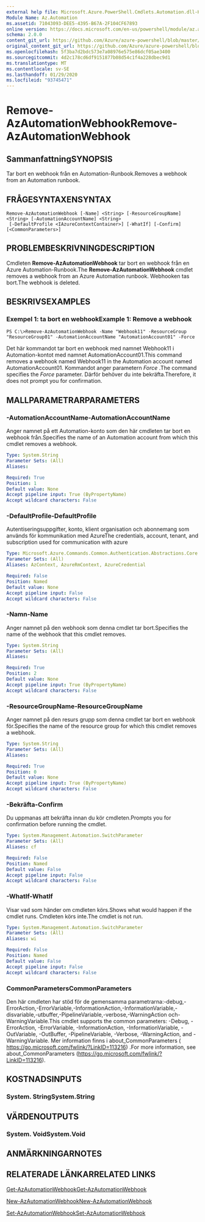 ```yaml
---
external help file: Microsoft.Azure.PowerShell.Cmdlets.Automation.dll-Help.xml
Module Name: Az.Automation
ms.assetid: 71043093-DEE5-4395-B67A-2F104CF67893
online version: https://docs.microsoft.com/en-us/powershell/module/az.automation/remove-azautomationwebhook
schema: 2.0.0
content_git_url: https://github.com/Azure/azure-powershell/blob/master/src/Automation/Automation/help/Remove-AzAutomationWebhook.md
original_content_git_url: https://github.com/Azure/azure-powershell/blob/master/src/Automation/Automation/help/Remove-AzAutomationWebhook.md
ms.openlocfilehash: 5f3ba7d2bdc573e7a08976e575e86dcf05ae3400
ms.sourcegitcommit: 4d2c178cd6df9151877b08d54c1f4a228dbec9d1
ms.translationtype: MT
ms.contentlocale: sv-SE
ms.lasthandoff: 01/29/2020
ms.locfileid: "93745471"
---
```

# <span data-ttu-id="753a6-101">Remove-AzAutomationWebhook</span><span class="sxs-lookup"><span data-stu-id="753a6-101">Remove-AzAutomationWebhook</span></span>

## <span data-ttu-id="753a6-102">Sammanfattning</span><span class="sxs-lookup"><span data-stu-id="753a6-102">SYNOPSIS</span></span>
<span data-ttu-id="753a6-103">Tar bort en webhook från en Automation-Runbook.</span><span class="sxs-lookup"><span data-stu-id="753a6-103">Removes a webhook from an Automation runbook.</span></span>

## <span data-ttu-id="753a6-104">FRÅGESYNTAXEN</span><span class="sxs-lookup"><span data-stu-id="753a6-104">SYNTAX</span></span>

```
Remove-AzAutomationWebhook [-Name] <String> [-ResourceGroupName] <String> [-AutomationAccountName] <String>
 [-DefaultProfile <IAzureContextContainer>] [-WhatIf] [-Confirm] [<CommonParameters>]
```

## <span data-ttu-id="753a6-105">PROBLEMBESKRIVNING</span><span class="sxs-lookup"><span data-stu-id="753a6-105">DESCRIPTION</span></span>
<span data-ttu-id="753a6-106">Cmdleten **Remove-AzAutomationWebhook** tar bort en webhook från en Azure Automation-Runbook.</span><span class="sxs-lookup"><span data-stu-id="753a6-106">The **Remove-AzAutomationWebhook** cmdlet removes a webhook from an Azure Automation runbook.</span></span>
<span data-ttu-id="753a6-107">Webhooken tas bort.</span><span class="sxs-lookup"><span data-stu-id="753a6-107">The webhook is deleted.</span></span>

## <span data-ttu-id="753a6-108">BESKRIVS</span><span class="sxs-lookup"><span data-stu-id="753a6-108">EXAMPLES</span></span>

### <span data-ttu-id="753a6-109">Exempel 1: ta bort en webhook</span><span class="sxs-lookup"><span data-stu-id="753a6-109">Example 1: Remove a webhook</span></span>
```
PS C:\>Remove-AzAutomationWebhook -Name "Webhook11" -ResourceGroup "ResourceGroup01" -AutomationAccountName "AutomationAccount01" -Force
```

<span data-ttu-id="753a6-110">Det här kommandot tar bort en webhook med namnet Webhook11 i Automation-kontot med namnet AutomationAccount01.</span><span class="sxs-lookup"><span data-stu-id="753a6-110">This command removes a webhook named Webhook11 in the Automation account named AutomationAccount01.</span></span>
<span data-ttu-id="753a6-111">Kommandot anger parametern *Force* .</span><span class="sxs-lookup"><span data-stu-id="753a6-111">The command specifies the *Force* parameter.</span></span>
<span data-ttu-id="753a6-112">Därför behöver du inte bekräfta.</span><span class="sxs-lookup"><span data-stu-id="753a6-112">Therefore, it does not prompt you for confirmation.</span></span>

## <span data-ttu-id="753a6-113">MALLPARAMETRAR</span><span class="sxs-lookup"><span data-stu-id="753a6-113">PARAMETERS</span></span>

### <span data-ttu-id="753a6-114">-AutomationAccountName</span><span class="sxs-lookup"><span data-stu-id="753a6-114">-AutomationAccountName</span></span>
<span data-ttu-id="753a6-115">Anger namnet på ett Automation-konto som den här cmdleten tar bort en webhook från.</span><span class="sxs-lookup"><span data-stu-id="753a6-115">Specifies the name of an Automation account from which this cmdlet removes a webhook.</span></span>

```yaml
Type: System.String
Parameter Sets: (All)
Aliases:

Required: True
Position: 1
Default value: None
Accept pipeline input: True (ByPropertyName)
Accept wildcard characters: False
```

### <span data-ttu-id="753a6-116">-DefaultProfile</span><span class="sxs-lookup"><span data-stu-id="753a6-116">-DefaultProfile</span></span>
<span data-ttu-id="753a6-117">Autentiseringsuppgifter, konto, klient organisation och abonnemang som används för kommunikation med Azure</span><span class="sxs-lookup"><span data-stu-id="753a6-117">The credentials, account, tenant, and subscription used for communication with azure</span></span>

```yaml
Type: Microsoft.Azure.Commands.Common.Authentication.Abstractions.Core.IAzureContextContainer
Parameter Sets: (All)
Aliases: AzContext, AzureRmContext, AzureCredential

Required: False
Position: Named
Default value: None
Accept pipeline input: False
Accept wildcard characters: False
```

### <span data-ttu-id="753a6-118">-Namn</span><span class="sxs-lookup"><span data-stu-id="753a6-118">-Name</span></span>
<span data-ttu-id="753a6-119">Anger namnet på den webhook som denna cmdlet tar bort.</span><span class="sxs-lookup"><span data-stu-id="753a6-119">Specifies the name of the webhook that this cmdlet removes.</span></span>

```yaml
Type: System.String
Parameter Sets: (All)
Aliases:

Required: True
Position: 2
Default value: None
Accept pipeline input: True (ByPropertyName)
Accept wildcard characters: False
```

### <span data-ttu-id="753a6-120">-ResourceGroupName</span><span class="sxs-lookup"><span data-stu-id="753a6-120">-ResourceGroupName</span></span>
<span data-ttu-id="753a6-121">Anger namnet på den resurs grupp som denna cmdlet tar bort en webhook för.</span><span class="sxs-lookup"><span data-stu-id="753a6-121">Specifies the name of the resource group for which this cmdlet removes a webhook.</span></span>

```yaml
Type: System.String
Parameter Sets: (All)
Aliases:

Required: True
Position: 0
Default value: None
Accept pipeline input: True (ByPropertyName)
Accept wildcard characters: False
```

### <span data-ttu-id="753a6-122">-Bekräfta</span><span class="sxs-lookup"><span data-stu-id="753a6-122">-Confirm</span></span>
<span data-ttu-id="753a6-123">Du uppmanas att bekräfta innan du kör cmdleten.</span><span class="sxs-lookup"><span data-stu-id="753a6-123">Prompts you for confirmation before running the cmdlet.</span></span>

```yaml
Type: System.Management.Automation.SwitchParameter
Parameter Sets: (All)
Aliases: cf

Required: False
Position: Named
Default value: False
Accept pipeline input: False
Accept wildcard characters: False
```

### <span data-ttu-id="753a6-124">-WhatIf</span><span class="sxs-lookup"><span data-stu-id="753a6-124">-WhatIf</span></span>
<span data-ttu-id="753a6-125">Visar vad som händer om cmdleten körs.</span><span class="sxs-lookup"><span data-stu-id="753a6-125">Shows what would happen if the cmdlet runs.</span></span>
<span data-ttu-id="753a6-126">Cmdleten körs inte.</span><span class="sxs-lookup"><span data-stu-id="753a6-126">The cmdlet is not run.</span></span>

```yaml
Type: System.Management.Automation.SwitchParameter
Parameter Sets: (All)
Aliases: wi

Required: False
Position: Named
Default value: False
Accept pipeline input: False
Accept wildcard characters: False
```

### <span data-ttu-id="753a6-127">CommonParameters</span><span class="sxs-lookup"><span data-stu-id="753a6-127">CommonParameters</span></span>
<span data-ttu-id="753a6-128">Den här cmdleten har stöd för de gemensamma parametrarna:-debug,-ErrorAction,-ErrorVariable,-InformationAction,-InformationVariable,-disvariable,-utbuffer,-PipelineVariable,-verbose,-WarningAction och-WarningVariable.</span><span class="sxs-lookup"><span data-stu-id="753a6-128">This cmdlet supports the common parameters: -Debug, -ErrorAction, -ErrorVariable, -InformationAction, -InformationVariable, -OutVariable, -OutBuffer, -PipelineVariable, -Verbose, -WarningAction, and -WarningVariable.</span></span> <span data-ttu-id="753a6-129">Mer information finns i about_CommonParameters ( https://go.microsoft.com/fwlink/?LinkID=113216) .</span><span class="sxs-lookup"><span data-stu-id="753a6-129">For more information, see about_CommonParameters (https://go.microsoft.com/fwlink/?LinkID=113216).</span></span>

## <span data-ttu-id="753a6-130">KOSTNADS</span><span class="sxs-lookup"><span data-stu-id="753a6-130">INPUTS</span></span>

### <span data-ttu-id="753a6-131">System. String</span><span class="sxs-lookup"><span data-stu-id="753a6-131">System.String</span></span>

## <span data-ttu-id="753a6-132">VÄRDEN</span><span class="sxs-lookup"><span data-stu-id="753a6-132">OUTPUTS</span></span>

### <span data-ttu-id="753a6-133">System. Void</span><span class="sxs-lookup"><span data-stu-id="753a6-133">System.Void</span></span>

## <span data-ttu-id="753a6-134">ANMÄRKNINGAR</span><span class="sxs-lookup"><span data-stu-id="753a6-134">NOTES</span></span>

## <span data-ttu-id="753a6-135">RELATERADE LÄNKAR</span><span class="sxs-lookup"><span data-stu-id="753a6-135">RELATED LINKS</span></span>

[<span data-ttu-id="753a6-136">Get-AzAutomationWebhook</span><span class="sxs-lookup"><span data-stu-id="753a6-136">Get-AzAutomationWebhook</span></span>](./Get-AzAutomationWebhook.md)

[<span data-ttu-id="753a6-137">New-AzAutomationWebhook</span><span class="sxs-lookup"><span data-stu-id="753a6-137">New-AzAutomationWebhook</span></span>](./New-AzAutomationWebhook.md)

[<span data-ttu-id="753a6-138">Set-AzAutomationWebhook</span><span class="sxs-lookup"><span data-stu-id="753a6-138">Set-AzAutomationWebhook</span></span>](./Set-AzAutomationWebhook.md)


